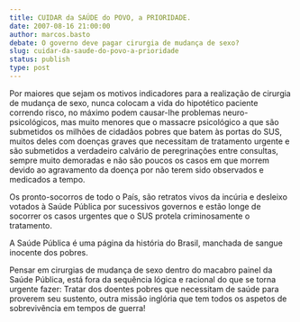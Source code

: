 ```yaml
---
title: CUIDAR da SAÚDE do POVO, a PRIORIDADE.
date: 2007-08-16 21:00:00
author: marcos.basto
debate: O governo deve pagar cirurgia de mudança de sexo?
slug: cuidar-da-saude-do-povo-a-prioridade
status: publish 
type: post
---
```


Por maiores que sejam os motivos indicadores para a realização de cirurgia de mudança de sexo, nunca colocam a vida do hipotético paciente correndo risco, no máximo podem causar-lhe problemas neuro-psicológicos, mas muito menores que o massacre psicológico a que são submetidos os milhões de cidadãos pobres que batem às portas do SUS, muitos deles com doenças graves que necessitam de tratamento urgente e são submetidos a verdadeiro calvário de peregrinações entre consultas, sempre muito demoradas e não são poucos os casos em que morrem devido ao agravamento da doença por não terem sido observados e medicados a tempo.  

Os pronto-socorros de todo o País, são retratos vivos da incúria e desleixo votados à Saúde Pública por sucessivos governos e estão longe de socorrer os casos urgentes que o SUS protela criminosamente o tratamento.  

A Saúde Pública é uma página da história do Brasil, manchada de sangue inocente dos pobres.  

Pensar em cirurgias de mudança de sexo dentro do macabro painel da Saúde Pública, está fora da sequência lógica e racional do que se torna urgente fazer: Tratar dos doentes pobres que necessitam de saúde para proverem seu sustento, outra missão inglória que tem todos os aspetos de sobrevivência em tempos de guerra!
